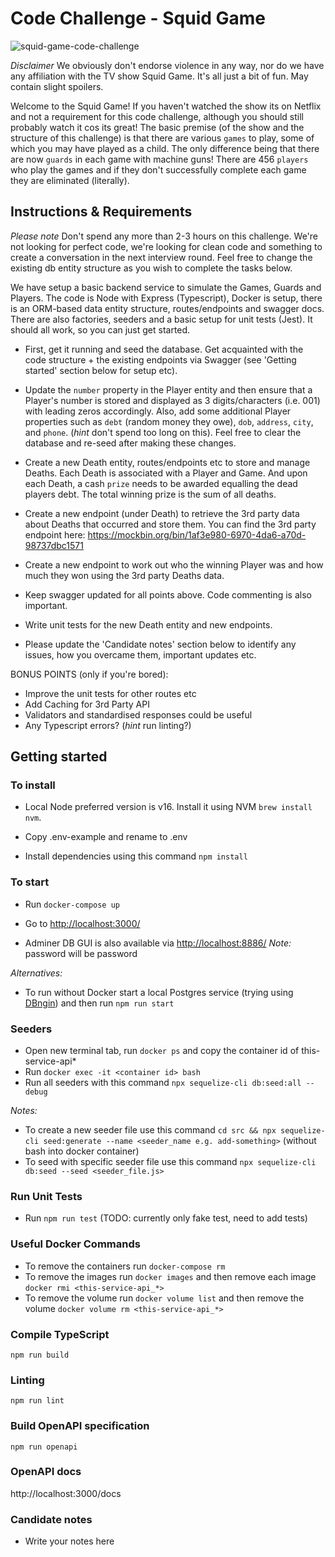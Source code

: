 # Code Challenge - Squid Game

![squid-game-code-challenge](https://s.yimg.com/ny/api/res/1.2/5vFk0pZzl_cc7mgHXXnHmA--/YXBwaWQ9aGlnaGxhbmRlcjt3PTY0MDtoPTY0MA--/https://s.yimg.com/uu/api/res/1.2/4F3hRGPoPDqFQqNFBTJ9uQ--~B/aD00ODA7dz00ODA7YXBwaWQ9eXRhY2h5b24-/https://media.zenfs.com/en/popsugar_entertainment_382/73d38c94007cf83b28e9111198fe850e)

*Disclaimer* We obviously don't endorse violence in any way, nor do we have any affiliation with the TV show Squid Game. It's all just a bit of fun. May contain slight spoilers.

Welcome to the Squid Game! If you haven't watched the show its on Netflix and not a requirement for this code challenge, although you should still probably watch it cos its great! The basic premise (of the show and the structure of this challenge) is that there are various `games` to play, some of which you may have played as a child. The only difference being that there are now `guards` in each game with machine guns! There are 456 `players` who play the games and if they don't successfully complete each game they are eliminated (literally).

## Instructions & Requirements

*Please note* Don't spend any more than 2-3 hours on this challenge. We're not looking for perfect code, we're looking for clean code and something to create a conversation in the next interview round. Feel free to change the existing db entity structure as you wish to complete the tasks below.

We have setup a basic backend service to simulate the Games, Guards and Players. The code is Node with Express (Typescript), Docker is setup, there is an ORM-based data entity structure, routes/endpoints and swagger docs. There are also factories, seeders and a basic setup for unit tests (Jest). It should all work, so you can just get started.

* First, get it running and seed the database. Get acquainted with the code structure + the existing endpoints via Swagger (see 'Getting started' section below for setup etc).

* Update the `number` property in the Player entity and then ensure that a Player's number is stored and displayed as 3 digits/characters (i.e. 001) with leading zeros accordingly. Also, add some additional Player properties such as `debt` (random money they owe), `dob`, `address`, `city`, and `phone`. (_hint_ don't spend too long on this). Feel free to clear the database and re-seed after making these changes.

* Create a new Death entity, routes/endpoints etc to store and manage Deaths. Each Death is associated with a Player and Game. And upon each Death, a cash `prize` needs to be awarded equalling the dead players debt. The total winning prize is the sum of all deaths.

* Create a new endpoint (under Death) to retrieve the 3rd party data about Deaths that occurred and store them. You can find the 3rd party endpoint here: https://mockbin.org/bin/1af3e980-6970-4da6-a70d-98737dbc1571

* Create a new endpoint to work out who the winning Player was and how much they won using the 3rd party Deaths data.

* Keep swagger updated for all points above. Code commenting is also important.

* Write unit tests for the new Death entity and new endpoints.

* Please update the 'Candidate notes' section below to identify any issues, how you overcame them, important updates etc.

BONUS POINTS (only if you're bored):
* Improve the unit tests for other routes etc
* Add Caching for 3rd Party API
* Validators and standardised responses could be useful
* Any Typescript errors? (_hint_ run linting?)

## Getting started

### To install

- Local Node preferred version is v16. Install it using NVM `brew install nvm`.

- Copy .env-example and rename to .env

- Install dependencies using this command `npm install`

### To start

- Run `docker-compose up`

- Go to [http://localhost:3000/](http://localhost:3000/)

- Adminer DB GUI is also available via [http://localhost:8886/](http://localhost:8886/?pgsql=postgres%3A5438&username=postgres&db=postgres&ns=public) _Note:_ password will be password

_Alternatives:_

- To run without Docker start a local Postgres service (trying using [DBngin](https://dbngin.com/)) and then run `npm run start`

### Seeders

- Open new terminal tab, run `docker ps` and copy the container id of this-service-api\*
- Run `docker exec -it <container id> bash`
- Run all seeders with this command `npx sequelize-cli db:seed:all --debug`

_Notes:_

- To create a new seeder file use this command `cd src && npx sequelize-cli seed:generate --name <seeder_name e.g. add-something>` (without bash into docker container)
- To seed with specific seeder file use this command `npx sequelize-cli db:seed --seed <seeder_file.js>`

### Run Unit Tests

- Run `npm run test` (TODO: currently only fake test, need to add tests)

### Useful Docker Commands

- To remove the containers run `docker-compose rm`
- To remove the images run `docker images` and then remove each image `docker rmi <this-service-api_*>`
- To remove the volume run `docker volume list` and then remove the volume `docker volume rm <this-service-api_*>`

### Compile TypeScript

```
npm run build
```

### Linting

```
npm run lint
```

### Build OpenAPI specification

```
npm run openapi
```

### OpenAPI docs

http://localhost:3000/docs

### Candidate notes

* Write your notes here
